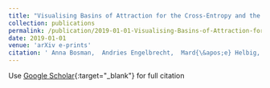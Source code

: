 ```yaml
---
title: "Visualising Basins of Attraction for the Cross-Entropy and the Squared Error Neural Network Loss Functions"
collection: publications
permalink: /publication/2019-01-01-Visualising-Basins-of-Attraction-for-the-Cross-Entropy-and-the-Squared-Error-Neural-Network-Loss-Functions
date: 2019-01-01
venue: 'arXiv e-prints'
citation: ' Anna Bosman,  Andries Engelbrecht,  Mard{\&apos;e} Helbig, &quot;Visualising Basins of Attraction for the Cross-Entropy and the Squared Error Neural Network Loss Functions.&quot; arXiv e-prints, 2019.'
---
```

Use [Google Scholar](https://scholar.google.com/scholar?q=Visualising+Basins+of+Attraction+for+the+Cross+Entropy+and+the+Squared+Error+Neural+Network+Loss+Functions){:target="_blank"} for full citation
